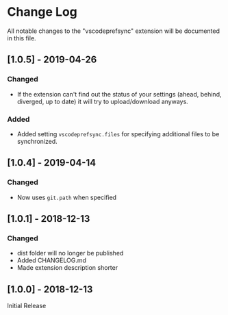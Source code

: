 # Change Log
All notable changes to the "vscodeprefsync" extension will be documented in this file.


## [1.0.5] - 2019-04-26
### Changed
- If the extension can't find out the status of your settings (ahead, behind, diverged, up to date) it will try to upload/download anyways.

### Added
- Added setting `vscodeprefsync.files` for specifying additional files to be synchronized.

## [1.0.4] - 2019-04-14
### Changed
- Now uses `git.path` when specified

## [1.0.1] - 2018-12-13
### Changed
- dist folder will no longer be published
- Added CHANGELOG.md
- Made extension description shorter

## [1.0.0] - 2018-12-13
Initial Release